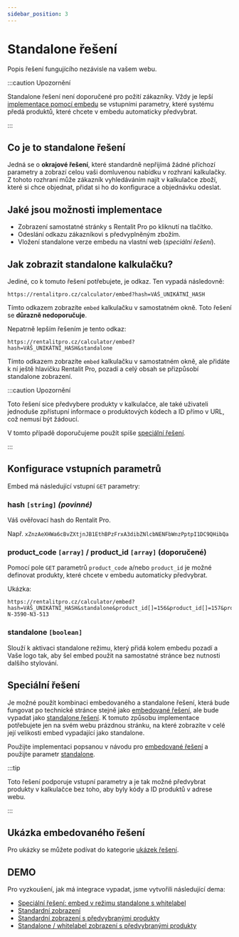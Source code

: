 ```yaml
---
sidebar_position: 3
---
```


# Standalone řešení

Popis řešení fungujícího nezávisle na vašem webu.

:::caution Upozornění

Standalone řešení není doporučené pro požití zákazníky. Vždy je lepší [implementace pomocí embedu](embedovane-reseni) se vstupními parametry, které systému předá produktů, které chcete v embedu automaticky předvybrat.

:::

## Co je to standalone řešení

Jedná se o **okrajové řešení**, které standardně nepřijímá žádné příchozí parametry a zobrazí celou vaši domluvenou nabídku v rozhraní kalkulačky. Z tohoto rozhraní může zákazník vyhledáváním najít v kalkulačce zboží, které si chce objednat, přidat si ho do konfigurace a objednávku odeslat.

## Jaké jsou možnosti implementace

- Zobrazení samostatné stránky s Rentalit Pro po kliknutí na tlačítko.
- Odeslání odkazu zákazníkovi s předvyplněným zbožím.
- Vložení standalone verze embedu na vlastní web (_speciální řešení_).

## Jak zobrazit standalone kalkulačku?

Jediné, co k tomuto řešení potřebujete, je odkaz. Ten vypadá následovně:

```
https://rentalitpro.cz/calculator/embed?hash=VÁŠ_UNIKÁTNÍ_HASH
```

Tímto odkazem zobrazíte `embed` kalkulačku v samostatném okně. Toto řešení se **důrazně nedoporučuje**.

Nepatrně lepším řešením je tento odkaz:

```
https://rentalitpro.cz/calculator/embed?hash=VÁŠ_UNIKÁTNÍ_HASH&standalone
```

Tímto odkazem zobrazíte `embed` kalkulačku v samostatném okně, ale přidáte k ní ještě hlavičku Rentalit Pro, pozadí a celý obsah se přizpůsobí standalone zobrazení.

:::caution Upozornění

Toto řešení sice předvybere produkty v kalkulačce, ale také uživateli jednoduše zpřístupní informace o produktových kódech a ID přímo v URL, což nemusí být žádoucí.

V tomto případě doporučujeme použít spíše [speciální řešení](#speciální-řešení).

:::

## Konfigurace vstupních parametrů

Embed má následující vstupní `GET` parametry:

### hash `[string]` _(povinné)_

Váš ověřovací hash do Rentalit Pro.

Např. `xZnzAeXHWa6cBvZXtjnJB1EthBPzFrxA3dibZNlcbNENFbWnzPptpI1DC9QHibQa`

### product_code `[array]` / product_id `[array]` (doporučené)

Pomocí pole `GET` parametrů `product_code` a/nebo `product_id` je možné definovat produkty, které chcete v embedu automaticky předvybrat.

Ukázka:

```
https://rentalitpro.cz/calculator/embed?hash=VÁŠ_UNIKÁTNÍ_HASH&standalone&product_id[]=156&product_id[]=157&product_id[]=55&product_id[]=252&product_code[]=D-N-3590-N3-513
```

### standalone `[boolean]`

Slouží k aktivaci standalone režimu, který přidá kolem embedu pozadí a Vaše logo tak, aby šel embed použit na samostatné stránce bez nutnosti dalšího stylování.

## Speciální řešení

Je možné použít kombinaci embedovaného a standalone řešení, která bude fungovat po technické stránce stejně jako [embedované řešení](embedovane-reseni), ale bude vypadat jako [standalone řešení](embedovane-reseni#standalone-boolean). K tomuto způsobu implementace potřebujete jen na svém webu prázdnou stránku, na které zobrazíte v celé její velikosti embed vypadající jako standalone.

Použijte implementaci popsanou v návodu pro [embedované řešení](embedovane-reseni) a použijte parametr [standalone](embedovane-reseni#standalone-boolean).

:::tip

Toto řešení podporuje vstupní parametry a je tak možné předvybrat produkty v kalkulačce bez toho, aby byly kódy a ID produktů v adrese webu.

:::

## Ukázka embedovaného řešení

Pro ukázky se můžete podívat do kategorie [ukázek řešení](../tutorial-zaklady/ukazky-reseni-standalone).

## DEMO

Pro vyzkoušení, jak má integrace vypadat, jsme vytvořili následující dema:

- [Speciální řešení: embed v režimu standalone s whitelabel](https://codepen.io/matousjanda/pen/LYyoKEK?editors=1010)
- [Standardní zobrazení](https://stage.rentalitpro.cz/calculator/embed?hash=xZnzAeXHWa6cBvZXtjnJB1EthBPzFrxA3dibZNlcbNENFbWnzPptpI1DC9QHibQa)
- [Standardní zobrazení s předvybranými produkty](https://stage.rentalitpro.cz/calculator/embed?hash=xZnzAeXHWa6cBvZXtjnJB1EthBPzFrxA3dibZNlcbNENFbWnzPptpI1DC9QHibQa&product_id[]=156&product_id[]=157&product_id[]=55&product_id[]=252&product_code[]=D-N-3590-N3-513)
- [Standalone / whitelabel zobrazení s předvybranými produkty](https://stage.rentalitpro.cz/calculator/embed?hash=xZnzAeXHWa6cBvZXtjnJB1EthBPzFrxA3dibZNlcbNENFbWnzPptpI1DC9QHibQa&product_id[]=156&product_id[]=157&product_id[]=55&product_id[]=252&product_code[]=D-N-3590-N3-513&standalone)
